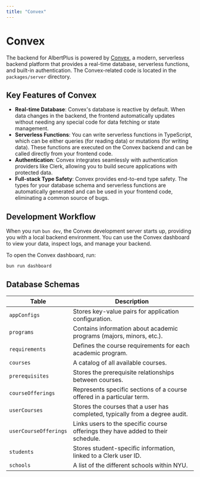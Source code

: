 ```yaml
---
title: "Convex"
---
```


# Convex

The backend for AlbertPlus is powered by [Convex](https://www.convex.dev/), a modern, serverless backend platform that provides a real-time database, serverless functions, and built-in authentication. The Convex-related code is located in the `packages/server` directory.

## Key Features of Convex

- **Real-time Database**: Convex's database is reactive by default. When data changes in the backend, the frontend automatically updates without needing any special code for data fetching or state management.
- **Serverless Functions**: You can write serverless functions in TypeScript, which can be either queries (for reading data) or mutations (for writing data). These functions are executed on the Convex backend and can be called directly from your frontend code.
- **Authentication**: Convex integrates seamlessly with authentication providers like Clerk, allowing you to build secure applications with protected data.
- **Full-stack Type Safety**: Convex provides end-to-end type safety. The types for your database schema and serverless functions are automatically generated and can be used in your frontend code, eliminating a common source of bugs.

## Development Workflow

When you run `bun dev`, the Convex development server starts up, providing you with a local backend environment. You can use the Convex dashboard to view your data, inspect logs, and manage your backend.

To open the Convex dashboard, run:

```bash
bun run dashboard
```

## Database Schemas

| Table                 | Description                                                                     |
| --------------------- | ------------------------------------------------------------------------------- |
| `appConfigs`          | Stores key-value pairs for application configuration.                           |
| `programs`            | Contains information about academic programs (majors, minors, etc.).            |
| `requirements`        | Defines the course requirements for each academic program.                      |
| `courses`             | A catalog of all available courses.                                             |
| `prerequisites`       | Stores the prerequisite relationships between courses.                          |
| `courseOfferings`     | Represents specific sections of a course offered in a particular term.          |
| `userCourses`         | Stores the courses that a user has completed, typically from a degree audit.    |
| `userCourseOfferings` | Links users to the specific course offerings they have added to their schedule. |
| `students`            | Stores student-specific information, linked to a Clerk user ID.                 |
| `schools`             | A list of the different schools within NYU.                                     |
